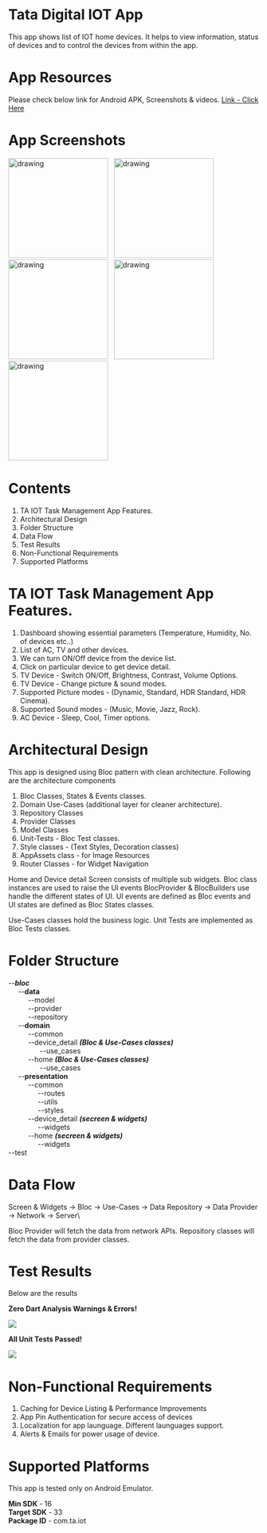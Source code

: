 # Tata Digital IOT App

This app shows list of IOT home devices. It helps to view information, status of devices and to control the devices from within the app.

# App Resources
Please check below link for Android APK, Screenshots & videos.
[Link - Click Here](https://drive.google.com/drive/folders/1uCT6R2ycKdQBgJ7NsSjDj-S77zccre6z?usp=sharing)


# App Screenshots
<img src="assets/screenshots/scr_1.png" alt="drawing" width="200"/> &nbsp; <img src="assets/screenshots/scr_3.png" alt="drawing" width="200"/> &nbsp; <img src="assets/screenshots/scr_5.png" alt="drawing" width="200"/> &nbsp; <img src="assets/screenshots/scr_2.png" alt="drawing" width="200"/> &nbsp; <img src="assets/screenshots/scr_4.png" alt="drawing" width="200"/>

# Contents
1. TA IOT Task Management App Features.
2. Architectural Design
3. Folder Structure
4. Data Flow
5. Test Results
6. Non-Functional Requirements
7. Supported Platforms

# TA IOT Task Management App Features.
1. Dashboard showing essential parameters (Temperature, Humidity, No. of devices etc..)
2. List of AC, TV and other devices.
3. We can turn ON/Off device from the device list.
4. Click on particular device to get device detail.
5. TV Device - Switch ON/Off, Brightness, Contrast, Volume Options.
6. TV Device - Change picture & sound modes.
7. Supported Picture modes - (Dynamic, Standard, HDR Standard, HDR Cinema).
8. Supported Sound modes - (Music, Movie, Jazz, Rock).
9. AC Device - Sleep, Cool, Timer options.


# Architectural Design
This app is designed using Bloc pattern with clean architecture. Following are the architecture components
1. Bloc Classes, States & Events classes.
2. Domain Use-Cases (additional layer for cleaner architecture).
3. Repository Classes
4. Provider Classes
5. Model Classes
6. Unit-Tests - Bloc Test classes.
7. Style classes - (Text Styles, Decoration classes)
8. AppAssets class - for Image Resources
9. Router Classes - for Widget Navigation

Home and Device detail Screen consists of multiple sub widgets. Bloc class instances are used to raise the UI events
BlocProvider & BlocBuilders use handle the different states of UI. UI events are defined as Bloc events and UI states are defined as Bloc States
classes.

Use-Cases classes hold the business logic. Unit Tests are implemented as Bloc Tests classes.

# Folder Structure
--***bloc***\
$~~~~~$--**data**\
$~~~~~~~~~~$--model\
$~~~~~~~~~~$--provider\
$~~~~~~~~~~$--repository\
$~~~~~$--**domain**\
$~~~~~~~~~~$--common\
$~~~~~~~~~~$--device_detail _**(Bloc & Use-Cases classes)**_\
$~~~~~~~~~~~~~~~~$--use_cases\
$~~~~~~~~~~$--home _**(Bloc & Use-Cases classes)**_\
$~~~~~~~~~~~~~~~~$--use_cases\
$~~~~~$--**presentation**\
$~~~~~~~~~~$--common\
$~~~~~~~~~~~~~~~$--routes\
$~~~~~~~~~~~~~~~$--utils\
$~~~~~~~~~~~~~~~$--styles\
$~~~~~~~~~~$--device_detail _**(secreen & widgets)**_\
$~~~~~~~~~~~~~~~$--widgets\
$~~~~~~~~~~$--home _**(secreen & widgets)**_\
$~~~~~~~~~~~~~~~$--widgets\
--test


# Data Flow
Screen & Widgets -> Bloc -> Use-Cases -> Data Repository -> Data Provider -> Network -> Server\

Bloc Provider will fetch the data from network APIs. Repository classes will fetch the data from provider classes.

# Test Results
Below are the results

**Zero Dart Analysis Warnings & Errors!**

![](assets/test_results/dart_analysis.png)

**All Unit Tests Passed!**

![](assets/test_results/unit_tests.png)

# Non-Functional Requirements
1. Caching for Device Listing & Performance Improvements
2. App Pin Authentication for secure access of devices
3. Localization for app launguage. Different launguages support.
4. Alerts & Emails for power usage of device.

# Supported Platforms
This app is tested only on Android Emulator.

**Min SDK** - 16\
**Target SDK** - 33\
**Package ID** - com.ta.iot
